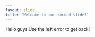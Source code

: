 ```yaml
---
layout: slide
title: "Welcome to our second slide!"
---
```

Hello guys
Use the left error to get back!